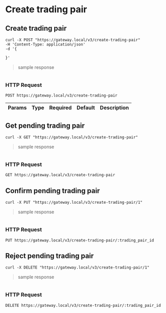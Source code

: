 # Create trading pair

## Create trading pair 

```shell
curl -X POST "https://gateway.local/v3/create-trading-pair"
-H 'Content-Type: application/json'
-d '{

}'
```

> sample response

```json
```

### HTTP Request

`POST https://gateway.local/v3/create-trading-pair`

Params | Type | Required | Default | Description
------ | ---- | -------- | ------- | -----------

## Get pending trading pair 


```shell
curl -X GET "https://gateway.local/v3/create-trading-pair"
```

> sample response

```json
```

### HTTP Request

`GET https://gateway.local/v3/create-trading-pair`


## Confirm pending trading pair 

```shell
curl -X PUT "https://gateway.local/v3/create-trading-pair/1"
```

> sample response

```json
```

### HTTP Request

`PUT https://gateway.local/v3/create-trading-pair/:trading_pair_id`


## Reject pending trading pair 

```shell
curl -X DELETE "https://gateway.local/v3/create-trading-pair/1"
```

> sample response

```json
```

### HTTP Request

`DELETE https://gateway.local/v3/create-trading-pair/:trading_pair_id`